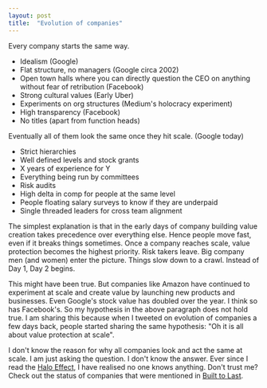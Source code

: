 ```yaml
---
layout: post
title:  "Evolution of companies"
---
```


Every company starts the same way.
- Idealism (Google)
- Flat structure, no managers (Google circa 2002)
- Open town halls where you can directly question the CEO on anything without fear of retribution (Facebook)
- Strong cultural values (Early Uber)
- Experiments on org structures (Medium's holocracy experiment)
- High transparency (Facebook)
- No titles (apart from function heads)

Eventually all of them look the same once they hit scale. (Google today)
- Strict hierarchies
- Well defined levels and stock grants
- X years of experience for Y
- Everything being run by committees
- Risk audits
- High delta in comp for people at the same level
- People floating salary surveys to know if they are underpaid
- Single threaded leaders for cross team alignment

The simplest explanation is that in the early days of company building value creation takes precedence over everything else. Hence people move fast, even if it breaks things sometimes. Once a company reaches scale, value protection becomes the highest priority. Risk takers leave. Big company men (and women) enter the picture. Things slow down to a crawl. Instead of Day 1, Day 2 begins.

This might have been true. But companies like Amazon have continued to experiment at scale and create value by launching new products and businesses. Even Google's stock value has doubled over the year. I think so has Facebook's. So my hypothesis in the above paragraph does not hold true. I am sharing this because when I tweeted on evolution of companies a few days back, people started sharing the same hypothesis: "Oh it is all about value protection at scale".

I don't know the reason for why all companies look and act the same at scale. I am just asking the question. I don't know the answer. Ever since I read the [Halo Effect](https://www.goodreads.com/book/show/136181.The_Halo_Effect), I have realised no one knows anything. Don't trust me? Check out the status of companies that were mentioned in [Built to Last](https://www.goodreads.com/book/show/4122.Built_to_Last).
